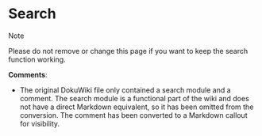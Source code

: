 
# Search

> [!NOTE]
> Please do not remove or change this page if you want to keep the search function working.


**Comments**: 
- The original DokuWiki file only contained a search module and a comment. The search module is a functional part of the wiki and does not have a direct Markdown equivalent, so it has been omitted from the conversion. The comment has been converted to a Markdown callout for visibility.